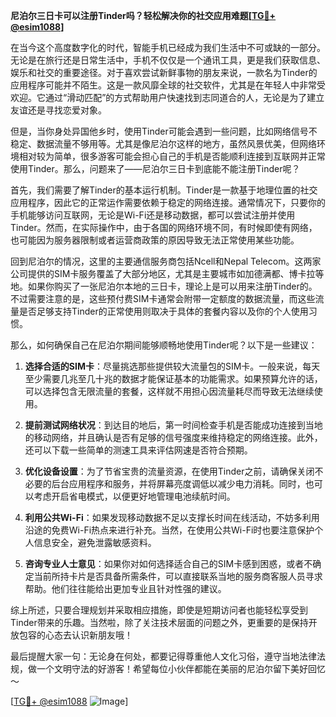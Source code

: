 **尼泊尔三日卡可以注册Tinder吗？轻松解决你的社交应用难题[[TG💪+ @esim1088](https://t.me/s/esim1088)]**

在当今这个高度数字化的时代，智能手机已经成为我们生活中不可或缺的一部分。无论是在旅行还是日常生活中，手机不仅仅是一个通讯工具，更是我们获取信息、娱乐和社交的重要途径。对于喜欢尝试新鲜事物的朋友来说，一款名为Tinder的应用程序可能并不陌生。这是一款风靡全球的社交软件，尤其是在年轻人中非常受欢迎。它通过“滑动匹配”的方式帮助用户快速找到志同道合的人，无论是为了建立友谊还是寻找恋爱对象。

但是，当你身处异国他乡时，使用Tinder可能会遇到一些问题，比如网络信号不稳定、数据流量不够用等。尤其是像尼泊尔这样的地方，虽然风景优美，但网络环境相对较为简单，很多游客可能会担心自己的手机是否能顺利连接到互联网并正常使用Tinder。那么，问题来了——尼泊尔三日卡到底能不能注册Tinder呢？

首先，我们需要了解Tinder的基本运行机制。Tinder是一款基于地理位置的社交应用程序，因此它的正常运作需要依赖于稳定的网络连接。通常情况下，只要你的手机能够访问互联网，无论是Wi-Fi还是移动数据，都可以尝试注册并使用Tinder。然而，在实际操作中，由于各国的网络环境不同，有时候即使有网络，也可能因为服务器限制或者运营商政策的原因导致无法正常使用某些功能。

回到尼泊尔的情况，这里的主要通信服务商包括Ncell和Nepal Telecom。这两家公司提供的SIM卡服务覆盖了大部分地区，尤其是主要城市如加德满都、博卡拉等地。如果你购买了一张尼泊尔本地的三日卡，理论上是可以用来注册Tinder的。不过需要注意的是，这些预付费SIM卡通常会附带一定额度的数据流量，而这些流量是否足够支持Tinder的正常使用则取决于具体的套餐内容以及你的个人使用习惯。

那么，如何确保自己在尼泊尔期间能够顺畅地使用Tinder呢？以下是一些建议：

1. **选择合适的SIM卡**：尽量挑选那些提供较大流量包的SIM卡。一般来说，每天至少需要几兆至几十兆的数据才能保证基本的功能需求。如果预算允许的话，可以选择包含无限流量的套餐，这样就不用担心因流量耗尽而导致无法继续使用。

2. **提前测试网络状况**：到达目的地后，第一时间检查手机是否能成功连接到当地的移动网络，并且确认是否有足够的信号强度来维持稳定的网络连接。此外，还可以下载一些简单的测速工具来评估网速是否符合预期。

3. **优化设备设置**：为了节省宝贵的流量资源，在使用Tinder之前，请确保关闭不必要的后台应用程序和服务，并将屏幕亮度调低以减少电力消耗。同时，也可以考虑开启省电模式，以便更好地管理电池续航时间。

4. **利用公共Wi-Fi**：如果发现移动数据不足以支撑长时间在线活动，不妨多利用沿途的免费Wi-Fi热点来进行补充。当然，在使用公共Wi-Fi时也要注意保护个人信息安全，避免泄露敏感资料。

5. **咨询专业人士意见**：如果你对如何选择适合自己的SIM卡感到困惑，或者不确定当前所持卡片是否具备所需条件，可以直接联系当地的服务商客服人员寻求帮助。他们往往能给出更加专业且针对性强的建议。

综上所述，只要合理规划并采取相应措施，即使是短期访问者也能轻松享受到Tinder带来的乐趣。当然啦，除了关注技术层面的问题之外，更重要的是保持开放包容的心态去认识新朋友哦！

最后提醒大家一句：无论身在何处，都要记得尊重他人文化习俗，遵守当地法律法规，做一个文明守法的好游客！希望每位小伙伴都能在美丽的尼泊尔留下美好回忆～

[[TG💪+ @esim1088](https://t.me/s/esim1088) ![Image](https://i.postimg.cc/4NQfJmqS/Snipaste-2025-05-13-00-14-12.png)]